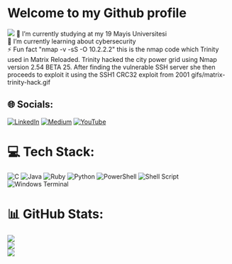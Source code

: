 # Welcome to my Github profile
![](https://wp.technologyreview.com/wp-content/uploads/2023/05/IBM_lock_1200.png?w=1200)
🔭 I’m currently studying at my 19 Mayis Universitesi<br>🌱 I’m currently learning about cybersecurity<br>⚡ Fun fact "nmap -v -sS -O 10.2.2.2" this is the nmap code which Trinity used in Matrix Reloaded. Trinity hacked the city power grid using Nmap version 2.54 BETA 25. After finding the vulnerable SSH server she then proceeds to exploit it using the SSH1 CRC32 exploit from 2001
gifs/matrix-trinity-hack.gif

## 🌐 Socials:
[![LinkedIn](https://img.shields.io/badge/LinkedIn-%230077B5.svg?logo=linkedin&logoColor=white)](https://linkedin.com/in/kadir-dokur-8100b41b8) [![Medium](https://img.shields.io/badge/Medium-12100E?logo=medium&logoColor=white)](https://medium.com/@kadirrdokurr_23364) [![YouTube](https://img.shields.io/badge/YouTube-%23FF0000.svg?logo=YouTube&logoColor=white)](https://www.youtube.com/channel/UCK8c5Uh1-09QMSYNBVze10w) 

# 💻 Tech Stack:
![C](https://img.shields.io/badge/c-%2300599C.svg?style=for-the-badge&logo=c&logoColor=white) ![Java](https://img.shields.io/badge/java-%23ED8B00.svg?style=for-the-badge&logo=openjdk&logoColor=white) ![Ruby](https://img.shields.io/badge/ruby-%23CC342D.svg?style=for-the-badge&logo=ruby&logoColor=white) ![Python](https://img.shields.io/badge/python-3670A0?style=for-the-badge&logo=python&logoColor=ffdd54) ![PowerShell](https://img.shields.io/badge/PowerShell-%235391FE.svg?style=for-the-badge&logo=powershell&logoColor=white) ![Shell Script](https://img.shields.io/badge/shell_script-%23121011.svg?style=for-the-badge&logo=gnu-bash&logoColor=white) ![Windows Terminal](https://img.shields.io/badge/Windows%20Terminal-%234D4D4D.svg?style=for-the-badge&logo=windows-terminal&logoColor=white)
# 📊 GitHub Stats:
![](https://github-readme-stats.vercel.app/api?username=kadirdokur&theme=jolly&hide_border=false&include_all_commits=true&count_private=true)<br/>
![](https://github-readme-streak-stats.herokuapp.com/?user=kadirdokur&theme=jolly&hide_border=false)<br/>
![](https://github-readme-stats.vercel.app/api/top-langs/?username=kadirdokur&theme=jolly&hide_border=false&include_all_commits=true&count_private=true&layout=compact)

